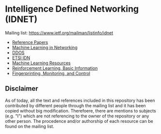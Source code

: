Intelligence Defined Networking (IDNET)
=======================================

Mailing list: https://www.ietf.org/mailman/listinfo/idnet

- [Reference Papers](reference-papers.md)
- [Machine Learning in Networking](ml-in-net.md)
- [DDOS](ddos.md)
- [ETSI IDN](etsi-idn.md)
- [Machine Learning Resources](ml-resources.md)
- [Reinforcement Learning, Basic Information](rl-basic.md)
- [Fingerprinting, Monitoring, and Control](fingerprinting-monitoring-control.md)


Disclaimer
----------

As of today, all the text and references included in this repository has been contributed by different people through the mailing list and it has been copied without big modification. Therefoere, there are mentions to subjects (e.g. "I") which are not referencing to the owner of the repository or any other person. The procedence and/or authorship of each resource can be found on the mailing list.
